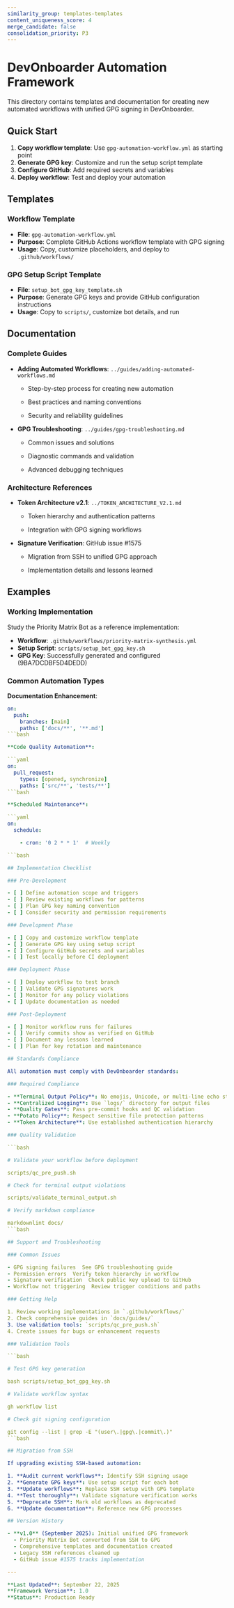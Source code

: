 ```yaml
---
similarity_group: templates-templates
content_uniqueness_score: 4
merge_candidate: false
consolidation_priority: P3
---
```

# DevOnboarder Automation Framework

This directory contains templates and documentation for creating new automated workflows with unified GPG signing in DevOnboarder.

## Quick Start

1. **Copy workflow template**: Use `gpg-automation-workflow.yml` as starting point
2. **Generate GPG key**: Customize and run the setup script template
3. **Configure GitHub**: Add required secrets and variables
4. **Deploy workflow**: Test and deploy your automation

## Templates

### Workflow Template

- **File**: `gpg-automation-workflow.yml`
- **Purpose**: Complete GitHub Actions workflow template with GPG signing
- **Usage**: Copy, customize placeholders, and deploy to `.github/workflows/`

### GPG Setup Script Template

- **File**: `setup_bot_gpg_key_template.sh`
- **Purpose**: Generate GPG keys and provide GitHub configuration instructions
- **Usage**: Copy to `scripts/`, customize bot details, and run

## Documentation

### Complete Guides

- **Adding Automated Workflows**: `../guides/adding-automated-workflows.md`

    - Step-by-step process for creating new automation

    - Best practices and naming conventions

    - Security and reliability guidelines

- **GPG Troubleshooting**: `../guides/gpg-troubleshooting.md`

    - Common issues and solutions

    - Diagnostic commands and validation

    - Advanced debugging techniques

### Architecture References

- **Token Architecture v2.1**: `../TOKEN_ARCHITECTURE_V2.1.md`

    - Token hierarchy and authentication patterns

    - Integration with GPG signing workflows

- **Signature Verification**: GitHub issue #1575

    - Migration from SSH to unified GPG approach

    - Implementation details and lessons learned

## Examples

### Working Implementation

Study the Priority Matrix Bot as a reference implementation:

- **Workflow**: `.github/workflows/priority-matrix-synthesis.yml`
- **Setup Script**: `scripts/setup_bot_gpg_key.sh`
- **GPG Key**: Successfully generated and configured (9BA7DCDBF5D4DEDD)

### Common Automation Types

**Documentation Enhancement**:

```yaml
on:
  push:
    branches: [main]
    paths: ['docs/**', '**.md']
```bash

**Code Quality Automation**:

```yaml
on:
  pull_request:
    types: [opened, synchronize]
    paths: ['src/**', 'tests/**']
```bash

**Scheduled Maintenance**:

```yaml
on:
  schedule:

    - cron: '0 2 * * 1'  # Weekly

```bash

## Implementation Checklist

### Pre-Development

- [ ] Define automation scope and triggers
- [ ] Review existing workflows for patterns
- [ ] Plan GPG key naming convention
- [ ] Consider security and permission requirements

### Development Phase

- [ ] Copy and customize workflow template
- [ ] Generate GPG key using setup script
- [ ] Configure GitHub secrets and variables
- [ ] Test locally before CI deployment

### Deployment Phase

- [ ] Deploy workflow to test branch
- [ ] Validate GPG signatures work
- [ ] Monitor for any policy violations
- [ ] Update documentation as needed

### Post-Deployment

- [ ] Monitor workflow runs for failures
- [ ] Verify commits show as verified on GitHub
- [ ] Document any lessons learned
- [ ] Plan for key rotation and maintenance

## Standards Compliance

All automation must comply with DevOnboarder standards:

### Required Compliance

- **Terminal Output Policy**: No emojis, Unicode, or multi-line echo statements
- **Centralized Logging**: Use `logs/` directory for output files
- **Quality Gates**: Pass pre-commit hooks and QC validation
- **Potato Policy**: Respect sensitive file protection patterns
- **Token Architecture**: Use established authentication hierarchy

### Quality Validation

```bash

# Validate your workflow before deployment

scripts/qc_pre_push.sh

# Check for terminal output violations

scripts/validate_terminal_output.sh

# Verify markdown compliance

markdownlint docs/
```bash

## Support and Troubleshooting

### Common Issues

- GPG signing failures  See GPG troubleshooting guide
- Permission errors  Verify token hierarchy in workflow
- Signature verification  Check public key upload to GitHub
- Workflow not triggering  Review trigger conditions and paths

### Getting Help

1. Review working implementations in `.github/workflows/`
2. Check comprehensive guides in `docs/guides/`
3. Use validation tools: `scripts/qc_pre_push.sh`
4. Create issues for bugs or enhancement requests

### Validation Tools

```bash

# Test GPG key generation

bash scripts/setup_bot_gpg_key.sh

# Validate workflow syntax

gh workflow list

# Check git signing configuration

git config --list | grep -E "(user\.|gpg\.|commit\.)"
```bash

## Migration from SSH

If upgrading existing SSH-based automation:

1. **Audit current workflows**: Identify SSH signing usage
2. **Generate GPG keys**: Use setup script for each bot
3. **Update workflows**: Replace SSH setup with GPG template
4. **Test thoroughly**: Validate signature verification works
5. **Deprecate SSH**: Mark old workflows as deprecated
6. **Update documentation**: Reference new GPG processes

## Version History

- **v1.0** (September 2025): Initial unified GPG framework
  - Priority Matrix Bot converted from SSH to GPG
  - Comprehensive templates and documentation created
  - Legacy SSH references cleaned up
  - GitHub issue #1575 tracks implementation

---

**Last Updated**: September 22, 2025
**Framework Version**: 1.0
**Status**: Production Ready
